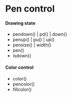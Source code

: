 # Pen control

#### Drawing state

- pendown() | pd() | down()
- penup() | pu() | up()
- pensize() | width()
- pen()
- isdown()

#### Color control

- color()
- pencolor()
- fillcolor()

